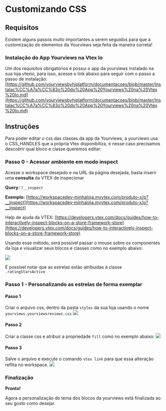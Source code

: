 # Customizando CSS

## Requisitos

Existem alguns passos muito importantes a serem seguidos para que a customização do elementos da Yourviews seja feita da maneira correta!

### Instalação do App Yourviews na Vtex Io

Um dos requisitos obrigatórios é possui o app da yourviews instalado na sua loja vtexio, para isso, acesse o link abaixo para seguir com o passo a passo de instalação:
[https://github.com/yourviewsbyhiplatform/documentacoes/blob/master/Instalac%CC%A7a%CC%83o%20do%20App%20Yourviews%20na%20Vtex%20Io.md](https://github.com/yourviewsbyhiplatform/documentacoes/blob/master/Instalac%CC%A7a%CC%83o%20do%20App%20Yourviews%20na%20Vtex%20Io.md)

## Instruções

Para poder editar o css das classes da app da Yourviews, a yourviews usa o CSS_HANDLES que a própria Vtex disponibiliza, e nesse caso precisamos descobrir qual bloco e classe queremos editar:

### Passo 0 - Acessar ambiente em modo inspect

Acesse o workspace desejado e na URL da página desejada, basta inserir uma **consulta** da VTEX de inspecionar

**Query:** `?__inspect`

**Exemplo:**  [https://workspacedev-minhaloja.myvtex.com/produto-x/p?__inspect](https://workspacedev-minhaloja.myvtex.com/produto-x/p?__inspect)

Help de ajuda da VTEX: [https://developers.vtex.com/docs/guides/how-to-interactively-inspect-blocks-on-a-store-framework-store](https://developers.vtex.com/docs/guides/how-to-interactively-inspect-blocks-on-a-store-framework-store)

Usando esse método, será possível passar o mouse sobre os componentes da loja e visualizar seus blocos e classes como no exemplo abaixo:

![](https://cdn.document360.io/fbdc20e9-fffd-4203-8df2-642bdec311ea/Images/Documentation/image-1690917397166.png)

É possível notar que as estrelas estão atribuídas à classe `.ratingStarsActive`

### Passo 1 - Personalizando as estrelas de forma exemplar

#### Passo 1

Criar o arquivo css, dentro da pasta `styles` da sua loja usando o nome `yourviews.yourviewsreviews.css`
![](https://cdn.document360.io/fbdc20e9-fffd-4203-8df2-642bdec311ea/Images/Documentation/image-1690917419984.png)

#### Passo 2
Criar a classe css e atribuir a propriedade `fill` como no exemplo abaixo:
![](https://cdn.document360.io/fbdc20e9-fffd-4203-8df2-642bdec311ea/Images/Documentation/image-1690917431324.png)

#### Passo 3
Salve o arquivo e execute o comando `vtex link` para que essa alteração reflita no workspace.
![](https://cdn.document360.io/fbdc20e9-fffd-4203-8df2-642bdec311ea/Images/Documentation/image-1690917463708.png)

### Finalização

**Pronto!**

Agora a personalização do tema dos blocos da yourviews está finalizada ao seu gosto como desejar.
<!--stackedit_data:
eyJoaXN0b3J5IjpbLTcxNDk1NDY2OV19
-->